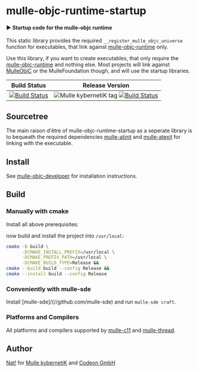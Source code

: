 # mulle-objc-runtime-startup

#### ▶️  Startup code for the mulle-objc runtime


This static library provides the required `__register_mulle_objc_universe`
function for executables, that link against
[mulle-objc-runtime](//github.com/mulle-objc/mulle-objc-runtime)
only.

Use this library, if you want to create executables, that only
require the [mulle-objc-runtime](//github.com/mulle-objc/mulle-objc-runtime)
and nothing else. Most projects will link against
[MulleObjC](//github.com/mulle-objc/MulleObjC) or the MulleFoundation
though, and will use the startup libraries.



Build Status | Release Version
-------------|-----------------------------------
[![Build Status](https://github.com/mulle-objc/mulle-objc-runtime-startup.svg)](//travis-ci.org/mulle-objc/mulle-objc) | ![Mulle kybernetiK tag](https://img.shields.io/github/tag/mulle-objc/mulle-objc-runtime-startup.svg) [![Build Status](https://github.com/mulle-objc/mulle-objc-runtime-startup.svg?branch=release)](//travis-ci.org/mulle-objc/mulle-objc-runtime-startup)


## Sourcetree

The main raison d'être of mulle-objc-runtime-startup as a seperate library
is to bequeath the required dependencies [mulle-atinit](//github.com/mulle-core/mulle-atinit) and
[mulle-atexit](//github.com/mulle-core/mulle-atexit) for linking with the executable.


## Install

See [mulle-objc-developer](//github.com/mulle-objc/mulle-objc-developer) for
installation instructions.


## Build

### Manually with cmake

Install all above prerequisites:

now build and install the project into `/usr/local`: 

``` sh
cmake -B build \
      -DCMAKE_INSTALL_PREFIX=/usr/local \
      -DCMAKE_PREFIX_PATH=/usr/local \
      -DCMAKE_BUILD_TYPE=Release &&
cmake --build build --config Release &&
cmake --install build --config Release
```

### Conveniently with mulle-sde

Install [mulle-sde]/(//github.com/mulle-sde) and run `mulle-sde craft`.


### Platforms and Compilers

All platforms and compilers supported by
[mulle-c11](//github.com/mulle-c/mulle-c11/) and
[mulle-thread](//github.com/mulle-concurrent/mulle-thread/).


## Author

[Nat!](//www.mulle-kybernetik.com/weblog) for
[Mulle kybernetiK](//www.mulle-kybernetik.com) and
[Codeon GmbH](//www.codeon.de)
